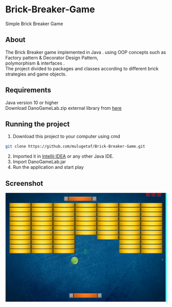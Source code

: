 # Brick-Breaker-Game
Simple Brick Breaker Game
## About
The Brick Breaker game implemented in Java . using OOP concepts such as  Factory pattern & Decorator Design Pattern, <br>
polymorphism & interfaces .<br>
The project divided to packages and classes according to different brick strategies and game objects.<br>
<!-- brick strategies package:<br> 
AddBallStrategie, AddNewPaddleStrategie, AddSpeedStrategie, MultipleBehaviorStrategy <br>
RemoveBrickStrategy, WideOrNarrowStrategy <br>
BrickStrategyFactory (Factory), CollisionStrategy (interface)
-->
## Requirements
Java version 10 or higher <br>
Download DanoGameLab.zip external library from [here](https://danthe1st.itch.io/danogamelab)

## Running the project
1. Download this project to your computer using cmd
```sh
git clone https://github.com/mulugetaf/Brick-Breaker-Game.git
```
2. Imported it in [Intellij IDEA](https://www.jetbrains.com/idea/download/#section=windows) or any other Java IDE.
3. Import DanoGameLab.jar
4. Run the application and start play

## Screenshot
![](assets/screenshot1.PNG)
